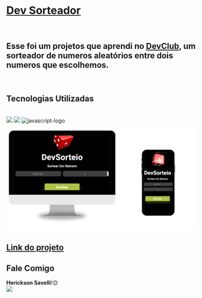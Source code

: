 <h1><u>Dev Sorteador</u></h1>
<br>
<h2>Esse foi um projetos que aprendi no <a href="https://rodolfomori.com.br/devclub">DevClub</a>, um sorteador de numeros aleatórios entre dois numeros que escolhemos. </h2>
<br>
<h2>Tecnologias Utilizadas</h2>
<br>
<img src="https://img.shields.io/badge/HTML5-E34F26?style=for-the-badge&logo=html5&logoColor=white"/>
<img src="https://img.shields.io/badge/CSS3-1572B6?style=for-the-badge&logo=css3&logoColor=white"/>
<img width="80" height="30" src="https://img.shields.io/badge/JavaScript-F7DF1E?style=for-the-badge&logo=javascript&logoColor=black" alt="javascript-logo"/>

<img src="assets/Design sem nome.jpg"/>

<h2><a href="https://hericksonsavelli.com/sorteador/">Link do projeto</a></h2>

<h2><strong>Fale Comigo</strong></h2>
<Strong>Herickson Savelli</Strong>!😊
<br>
<a href="https://www.linkedin.com/in/herickson-savelli"><img src="https://img.shields.io/badge/LinkedIn-0077B5?style=for-the-badge&logo=linkedin&logoColor=white"></a>

